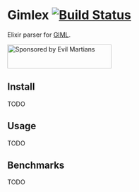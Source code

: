 # Gimlex [![Build Status]](https://travis-ci.org/GIML/gimlex)

[Build Status]: https://img.shields.io/travis/GIML/gimlex.svg?style=flat-square

Elixir parser for [GIML](https://github.com/GIML/giml).

<a href="https://evilmartians.com/?utm_source=gimlr">
<img src="https://evilmartians.com/badges/sponsored-by-evil-martians.svg" alt="Sponsored by Evil Martians" width="236" height="54">
</a>

## Install

TODO

## Usage

TODO

## Benchmarks

TODO

